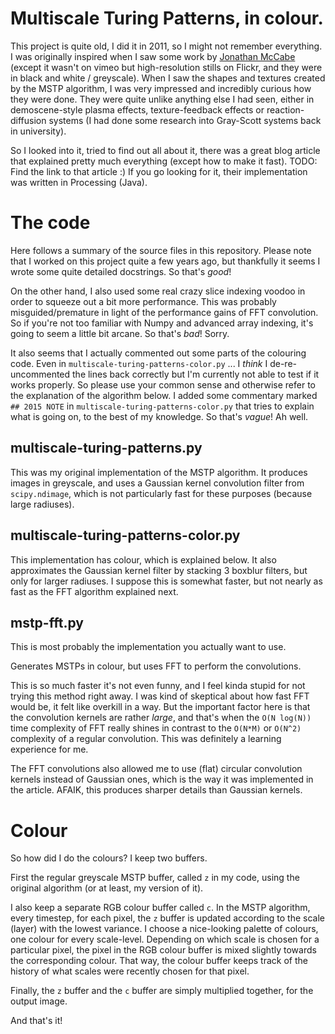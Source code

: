 # Multiscale Turing Patterns, in colour.

This project is quite old, I did it in 2011, so I might not remember everything. I was originally inspired when I saw some work by [Jonathan McCabe](https://vimeo.com/jonathanmccabe) (except it wasn't on vimeo but high-resolution stills on Flickr, and they were in black and white / greyscale). When I saw the shapes and textures created by the MSTP algorithm, I was very impressed and incredibly curious how they were done. They were quite unlike anything else I had seen, either in demoscene-style plasma effects, texture-feedback effects or reaction-diffusion systems (I had done some research into Gray-Scott systems back in university).

So I looked into it, tried to find out all about it, there was a great blog article that explained pretty much everything (except how to make it fast). TODO: Find the link to that article :) If you go looking for it, their implementation was written in Processing (Java).

# The code

Here follows a summary of the source files in this repository. Please note that I worked on this project quite a few years ago, but thankfully it seems I wrote some quite detailed docstrings. So that's *good*!

On the other hand, I also used some real crazy slice indexing voodoo in order to squeeze out a bit more performance. This was probably misguided/premature in light of the performance gains of FFT convolution. So if you're not too familiar with Numpy and advanced array indexing, it's going to seem a little bit arcane. So that's *bad*! Sorry.

It also seems that I actually commented out some parts of the colouring code. Even in `multiscale-turing-patterns-color.py` ... I *think* I de-re-uncommented the lines back correctly but I'm currently not able to test if it works properly. So please use your common sense and otherwise refer to the explanation of the algorithm below. I added some commentary marked `## 2015 NOTE` in `multiscale-turing-patterns-color.py` that tries to explain what is going on, to the best of my knowledge. So that's *vague*! Ah well.

## multiscale-turing-patterns.py

This was my original implementation of the MSTP algorithm. It produces images in greyscale, and uses a Gaussian kernel convolution filter from `scipy.ndimage`, which is not particularly fast for these purposes (because large radiuses).

## multiscale-turing-patterns-color.py

This implementation has colour, which is explained below. It also approximates the Gaussian kernel filter by stacking 3 boxblur filters, but only for larger radiuses. I suppose this is somewhat faster, but not nearly as fast as the FFT algorithm explained next.

## mstp-fft.py

This is most probably the implementation you actually want to use.

Generates MSTPs in colour, but uses FFT to perform the convolutions.

This is so much faster it's not even funny, and I feel kinda stupid for not trying this method right away. I was kind of skeptical about how fast FFT would be, it felt like overkill in a way. But the important factor here is that the convolution kernels are rather *large*, and that's when the
`O(N log(N))` time complexity of FFT really shines in contrast to the `O(N*M)` or `O(N^2)` complexity of a regular convolution. This was definitely a learning experience for me.

The FFT convolutions also allowed me to use (flat) circular convolution kernels instead of Gaussian ones, which is the way it was implemented in the article. AFAIK, this produces sharper details than Gaussian kernels.

# Colour

So how did I do the colours? I keep two buffers.

First the regular greyscale MSTP buffer, called `z` in my code, using the original algorithm (or at least, my version of it).

I also keep a separate RGB colour buffer called `c`. In the MSTP algorithm, every timestep, for each pixel, the `z` buffer is updated according to the scale (layer) with the lowest variance. I choose a nice-looking palette of colours, one colour for every scale-level. Depending on which scale is chosen for a particular pixel, the pixel in the RGB colour buffer is mixed slightly towards the corresponding colour. That way, the colour buffer keeps track of the history of what scales were recently chosen for that pixel.

Finally, the `z` buffer and the `c` buffer are simply multiplied together, for the output image.

And that's it!
